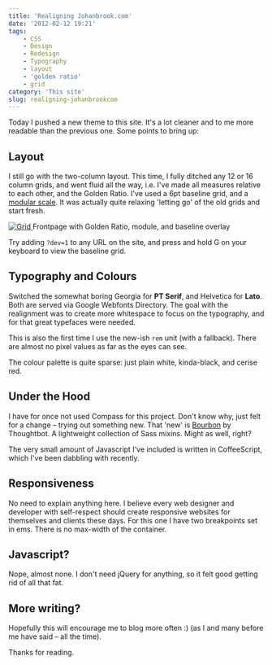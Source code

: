 ```yaml
---
title: 'Realigning Johanbrook.com'
date: '2012-02-12 19:21'
tags:
    - CSS
    - Design
    - Redesign
    - Typography
    - layout
    - 'golden ratio'
    - grid
category: 'This site'
slug: realigning-johanbrookcom
---
```


Today I pushed a new theme to this site. It's a lot cleaner and to me more readable than the previous one. Some points to bring up:

## Layout
I still go with the two-column layout. This time, I fully ditched any 12 or 16 column grids, and went fluid all the way, i.e. I've made all measures relative to each other, and the Golden Ratio. I've used a 6pt baseline grid, and a [modular scale](http://modularscale.com/). It was actually quite relaxing 'letting go' of the old grids and start fresh.  [ ![Grid](http://f.cl.ly/items/1Y0L3g0l1K2y3u2A2t3Q/Slammer.png) ](http://f.cl.ly/items/1Y0L3g0l1K2y3u2A2t3Q/Slammer.png) Frontpage with Golden Ratio, module, and baseline overlay  Try adding `?dev=1` to any URL on the site, and press and hold G on your keyboard to view the baseline grid.
## Typography and Colours
Switched the somewhat boring Georgia for **PT Serif**, and Helvetica for **Lato**. Both are served via Google Webfonts Directory. The goal with the realignment was to create more whitespace to focus on the typography, and for that great typefaces were needed.   This is also the first time I use the new-ish `rem` unit (with a fallback). There are almost no pixel values as far as the eyes can see.  The colour palette is quite sparse: just plain white, kinda-black, and cerise red.
## Under the Hood
I have for once not used Compass for this project. Don't know why, just felt for a change – trying out something new. That 'new' is [Bourbon](http://thoughtbot.com/bourbon/) by Thoughtbot. A lightweight collection of Sass mixins. Might as well, right?  The very small amount of Javascript I've included is written in CoffeeScript, which I've been dabbling with recently.
## Responsiveness
No need to explain anything here. I believe every web designer and developer with self-respect should create responsive websites for themselves and clients these days. For this one I have two breakpoints set in ems. There is no max-width of the container.
## Javascript?
Nope, almost none. I don't need jQuery for anything, so it felt good getting rid of all that fat.
## More writing?
Hopefully this will encourage me to blog more often :) (as I and many before me have said – all the time).  Thanks for reading.
